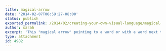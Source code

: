 ```yaml
---
title: magical-arrow
date: '2014-02-07T06:59:27-08:00'
status: publish
exported_permalink: /2014/02/creating-your-own-visual-language/magical-arrow
author: sarah
excerpt: 'This "magical arrow" pointing to a word or with a word next to it will draw attention to some part of your notes.'
type: attachment
id: 4982
---
```

<!DOCTYPE html PUBLIC "-//W3C//DTD HTML 4.0 Transitional//EN" "http://www.w3.org/TR/REC-html40/loose.dtd">
<?xml encoding="UTF-8">
